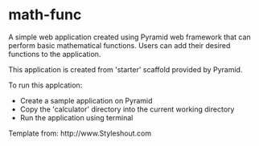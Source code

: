 # math-func
<p>A simple web application created using Pyramid web framework that can perform basic mathematical functions.
Users can add their desired functions to the application.</p>

<p>This application is created from 'starter' scaffold provided by Pyramid.</p>

<p>To run this applcation:
<ul><li> Create a sample application on Pyramid
    <li> Copy the 'calculator' directory into the current working directory
    <li> Run the application using terminal</ul></p>

<p>Template from: http://www.Styleshout.com</p>
